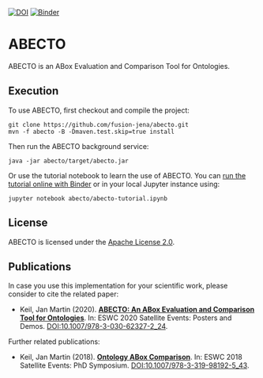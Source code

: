 [![DOI](https://zenodo.org/badge/261377020.svg)](https://zenodo.org/badge/latestdoi/261377020)
[![Binder](https://mybinder.org/badge_logo.svg)](https://mybinder.org/v2/zenodo/10.5281/zenodo.3786194/?filepath=abecto-tutorial.ipynb)

# ABECTO

ABECTO is an ABox Evaluation and Comparison Tool for Ontologies.

## Execution

To use ABECTO, first checkout and compile the project:
```
git clone https://github.com/fusion-jena/abecto.git
mvn -f abecto -B -Dmaven.test.skip=true install
```
Then run the ABECTO background service:
```
java -jar abecto/target/abecto.jar
```
Or use the tutorial notebook to learn the use of ABECTO. You can [run the tutorial online with Binder](https://mybinder.org/v2/zenodo/10.5281/zenodo.3786194/?filepath=abecto-tutorial.ipynb) or in your local Jupyter instance using:
```
jupyter notebook abecto/abecto-tutorial.ipynb
```

## License

ABECTO is licensed under the [Apache License 2.0](https://www.apache.org/licenses/LICENSE-2.0).

## Publications

In case you use this implementation for your scientific work, please consider to cite the related paper:

* Keil, Jan Martin (2020). **[ABECTO: An ABox Evaluation and Comparison Tool for Ontologies](https://fusion.cs.uni-jena.de/fusion/publications/abecto-an-abox-evaluation-and-comparison-tool-for-ontologies/)**. In: ESWC 2020 Satellite Events: Posters and Demos. [DOI:10.1007/978-3-030-62327-2_24](https://doi.org/10.1007/978-3-030-62327-2_24).

Further related publications:

* Keil, Jan Martin (2018). **[Ontology ABox Comparison](https://fusion.cs.uni-jena.de/fusion/publications/ontology-abox-comparison/)**. In: ESWC 2018 Satellite Events: PhD Symposium. [DOI:10.1007/978-3-319-98192-5_43](https://doi.org/10.1007/978-3-319-98192-5_43).

